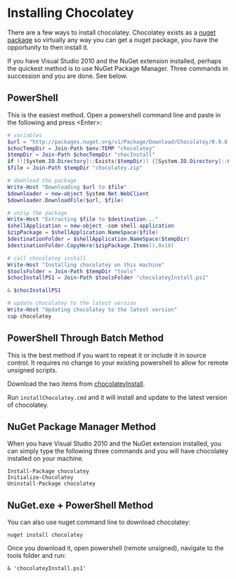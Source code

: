 # Installing Chocolatey
There are a few ways to install chocolatey. Chocolatey exists as a [nuget package](http://nuget.org/list/packages/chocolatey) so virtually any way you can get a nuget package, you have the opportunity to then install it.  

If you have Visual Studio 2010 and the NuGet extension installed, perhaps the quickest method is to use NuGet Package Manager. Three commands in succession and you are done. See below.  

## PowerShell
This is the easiest method. Open a powershell command line and paste in the following and press &lt;Enter&gt;:  
  
```powershell
# variables
$url = "http://packages.nuget.org/v1/Package/Download/Chocolatey/0.9.8.6"
$chocTempDir = Join-Path $env:TEMP "chocolatey"
$tempDir = Join-Path $chocTempDir "chocInstall"
if (![System.IO.Directory]::Exists($tempDir)) {[System.IO.Directory]::CreateDirectory($tempDir)}
$file = Join-Path $tempDir "chocolatey.zip"

# download the package
Write-Host "Downloading $url to $file"
$downloader = new-object System.Net.WebClient
$downloader.DownloadFile($url, $file)

# unzip the package
Write-Host "Extracting $file to $destination..."
$shellApplication = new-object -com shell.application 
$zipPackage = $shellApplication.NameSpace($file) 
$destinationFolder = $shellApplication.NameSpace($tempDir) 
$destinationFolder.CopyHere($zipPackage.Items(),0x10)

# call chocolatey install
Write-Host "Installing chocolatey on this machine"
$toolsFolder = Join-Path $tempDir "tools"
$chocInstallPS1 = Join-Path $toolsFolder "chocolateyInstall.ps1"

& $chocInstallPS1

# update chocolatey to the latest version
Write-Host "Updating chocolatey to the latest version"
cup chocolatey
```
  
## PowerShell Through Batch Method
This is the best method if you want to repeat it or include it in source control. It requires no change to your existing powershell to allow for remote unsigned scripts.  

Download the two items from [chocolateyInstall](https://github.com/ferventcoder/chocolatey/tree/master/chocolateyInstall).  
  
Run `installChocolatey.cmd` and it will install and update to the latest version of chocolatey.  
  
## NuGet Package Manager Method
  
When you have Visual Studio 2010 and the NuGet extension installed, you can simply type the following three commands and you will have chocolatey installed on your machine.  
  
 `Install-Package chocolatey`  
 `Initialize-Chocolatey`  
 `Uninstall-Package chocolatey`  

## NuGet.exe + PowerShell Method

You can also use nuget command line to download chocolatey:  
  
 `nuget install chocolatey`  
  
Once you download it, open powershell (remote unsigned), navigate to the tools folder and run:  

`& 'chocolateyInstall.ps1'`
